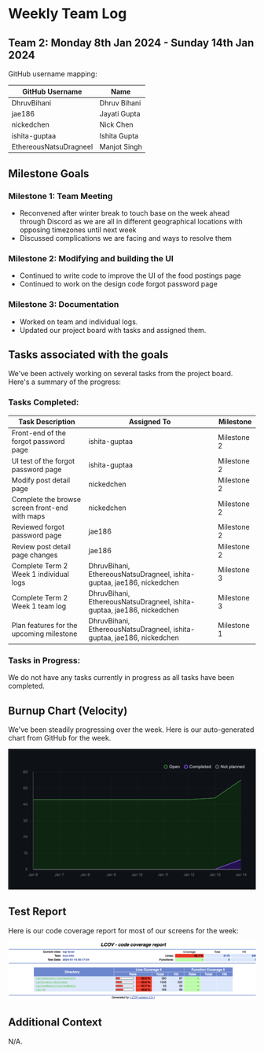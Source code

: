 # Weekly Team Log

## Team 2: Monday 8th Jan 2024 - Sunday 14th Jan 2024

GitHub username mapping:

| GitHub Username        | Name         |
| ---------------------- | ------------ |
| DhruvBihani            | Dhruv Bihani |
| jae186                 | Jayati Gupta |
| nickedchen             | Nick Chen    |
| ishita-guptaa          | Ishita Gupta |
| EthereousNatsuDragneel | Manjot Singh |

## Milestone Goals

### Milestone 1: Team Meeting

- Reconvened after winter break to touch base on the week ahead through Discord as we are all in different geographical locations with opposing timezones until next week
- Discussed complications we are facing and ways to resolve them

### Milestone 2: Modifying and building the UI

- Continued to write code to improve the UI of the food postings page
- Continued to work on the design code forgot password page

### Milestone 3: Documentation

- Worked on team and individual logs.
- Updated our project board with tasks and assigned them.

## Tasks associated with the goals

We've been actively working on several tasks from the project board. Here's a summary of the progress:

### Tasks Completed:

| Task Description                               | Assigned To                                                            | Milestone   |
| ---------------------------------------------- | ---------------------------------------------------------------------- | ----------- |
| Front-end of the forgot password page          | ishita-guptaa                                                          | Milestone 2 |
| UI test of the forgot password page            | ishita-guptaa                                                          | Milestone 2 |
| Modify post detail page                        | nickedchen                                                             | Milestone 2 |
| Complete the browse screen front-end with maps | nickedchen                                                             | Milestone 2 |
| Reviewed forgot password page                  | jae186                                                                 | Milestone 2 |
| Review post detail page changes                | jae186                                                                 | Milestone 2 |
| Complete Term 2 Week 1 individual logs         | DhruvBihani, EthereousNatsuDragneel, ishita-guptaa, jae186, nickedchen | Milestone 3 |
| Complete Term 2 Week 1 team log                | DhruvBihani, EthereousNatsuDragneel, ishita-guptaa, jae186, nickedchen | Milestone 3 |
| Plan features for the upcoming milestone       | DhruvBihani, EthereousNatsuDragneel, ishita-guptaa, jae186, nickedchen | Milestone 1 |

### Tasks in Progress:

We do not have any tasks currently in progress as all tasks have been completed.

## Burnup Chart (Velocity)

We've been steadily progressing over the week. Here is our auto-generated chart from GitHub for the week.

![burnup](./Burnup%20Charts/burnupT2W1.png)

## Test Report

Here is our code coverage report for most of our screens for the week:

![test_report](./Test%20Reports/testReportT2W1.png)

## Additional Context
N/A.
